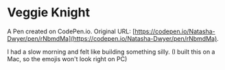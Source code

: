 # Veggie Knight

A Pen created on CodePen.io. Original URL: [https://codepen.io/Natasha-Dwyer/pen/rNbmdMa](https://codepen.io/Natasha-Dwyer/pen/rNbmdMa).

I had a slow morning and felt like building something silly. (I built this on a Mac, so the emojis won't look right on PC)
